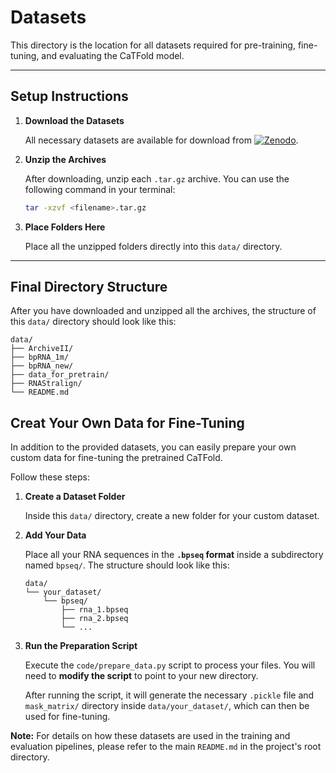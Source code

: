 # Datasets
This directory is the location for all datasets required for pre-training, fine-tuning, and evaluating the CaTFold model.

---

## Setup Instructions
1.  **Download the Datasets**

    All necessary datasets are available for download from [![Zenodo](https://img.shields.io/badge/Zenodo-10.5281/zenodo.16730061-blue)](https://doi.org/10.5281/zenodo.16730061).

2.  **Unzip the Archives**

    After downloading, unzip each `.tar.gz` archive. You can use the following command in your terminal:
    ```bash
    tar -xzvf <filename>.tar.gz
    ```

3.  **Place Folders Here**

    Place all the unzipped folders directly into this `data/` directory.

---

## Final Directory Structure
After you have downloaded and unzipped all the archives, the structure of this `data/` directory should look like this:
```
data/
├── ArchiveII/
├── bpRNA_1m/
├── bpRNA_new/
├── data_for_pretrain/
├── RNAStralign/
└── README.md
```

## Creat Your Own Data for Fine-Tuning

In addition to the provided datasets, you can easily prepare your own custom data for fine-tuning the pretrained CaTFold.

Follow these steps:

1.  **Create a Dataset Folder**
    
    Inside this `data/` directory, create a new folder for your custom dataset.

2.  **Add Your Data**
    
    Place all your RNA sequences in the **`.bpseq` format** inside a subdirectory named `bpseq/`. The structure should look like this:
    ```
    data/
    └── your_dataset/
        └── bpseq/
            ├── rna_1.bpseq
            ├── rna_2.bpseq
            └── ...
    ```

3.  **Run the Preparation Script**
    
    Execute the `code/prepare_data.py` script to process your files. You will need to **modify the script** to point to your new directory.

    After running the script, it will generate the necessary `.pickle` file and `mask_matrix/` directory inside `data/your_dataset/`, which can then be used for fine-tuning.


**Note:** For details on how these datasets are used in the training and evaluation pipelines, please refer to the main `README.md` in the project's root directory.